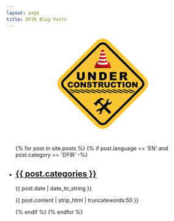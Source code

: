 ```yaml
---
layout: page
title: DFIR Blog Posts
---
```



<img title="Under Construction" src="/assets/under-construction.png" style="display:block; margin-right:auto; margin-left:auto; padding-bottom:20px;">

<ul >
    {% for post in site.posts %}
      {% if post.language == 'EN' and post.category == 'DFIR' -%}
          <li> 
              <h2><a href="{{ post.url | prepend: site.baseurl | replace: '//', '/' }}">{{ post.categories }}</a></h2>
              <time datetime="{{ post.date | date_to_xmlschema }}">{{ post.date | date_to_string }}</time>
              <p>{{ post.content | strip_html | truncatewords:50 }}</p>
          </li>
      {% endif %}
    {% endfor %}
</ul>
